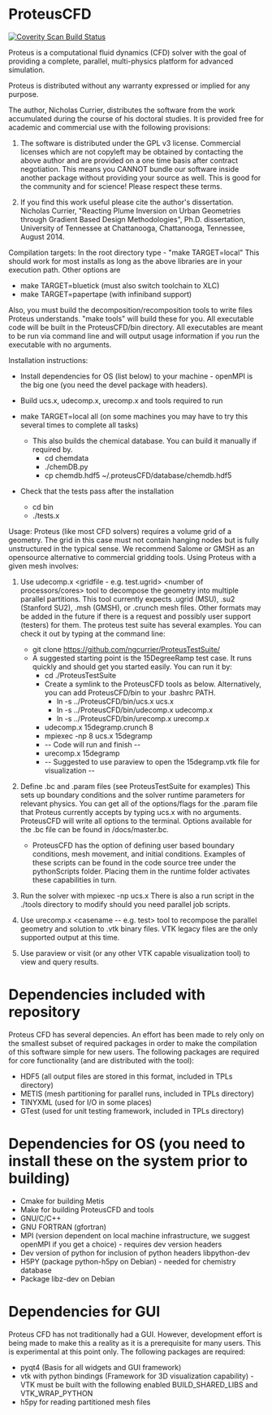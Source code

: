 ProteusCFD
==========

<a href="https://scan.coverity.com/projects/ngcurrier-proteuscfd">
  <img alt="Coverity Scan Build Status"
       src="https://scan.coverity.com/projects/10218/badge.svg"/>
</a>

Proteus is a computational fluid dynamics (CFD) solver 
with the goal of providing a complete, parallel, 
multi-physics platform for advanced simulation.

Proteus is distributed without any warranty expressed or
implied for any purpose. 

The author, Nicholas Currier, distributes the software from
the work accumulated during the course of his doctoral 
studies. It is provided free for academic and commercial
use with the following provisions:

1) The software is distributed under the GPL v3 license.
Commercial licenses which are not copyleft may be obtained
by contacting the above author and are provided on a one
time basis after contract negotiation.  This means you CANNOT
bundle our software inside another package without providing
your source as well. This is good for the community and for
science! Please respect these terms.

2) If you find this work useful please cite the author's 
dissertation.
Nicholas Currier, "Reacting Plume Inversion on Urban Geometries through 
Gradient Based Design Methodologies", Ph.D. dissertation,
University of Tennessee at Chattanooga, Chattanooga, Tennessee, August 2014.


Compilation targets:
  In the root directory type - "make TARGET=local"
  This should work for most installs as long as the above libraries are
  in your execution path. Other options are
  
  * make TARGET=bluetick (must also switch toolchain to XLC)
  * make TARGET=papertape (with infiniband support)
  
  Also, you must build the decomposition/recomposition tools to write files Proteus understands.
  "make tools"  will build these for you. All executable code will be built in the ProteusCFD/bin directory. All executables are meant to 
  be run via command line and will output usage information if you run the executable with no arguments.

Installation instructions:
  * Install dependencies for OS (list below) to your machine - openMPI is the big one (you need the devel package with headers).
  * Build ucs.x, udecomp.x, urecomp.x and tools required to run
  * make TARGET=local all (on some machines you may have to try this several times to complete all tasks)
      * This also builds the chemical database. You can build it manually if required by.
          * cd chemdata
          * ./chemDB.py
          * cp chemdb.hdf5 ~/.proteusCFD/database/chemdb.hdf5

  * Check that the tests pass after the installation
      * cd bin
      * ./tests.x

Usage:
  Proteus (like most CFD solvers) requires a volume grid of a geometry. The grid in this
  case must not contain hanging nodes but is fully unstructured in the typical sense.
  We recommend Salome or GMSH as an opensource alternative to commercial gridding tools.
  Using Proteus with a given mesh involves:
  
  1) Use udecomp.x <gridfile - e.g. test.ugrid> <number of processors/cores> tool to 
     decompose the geometry into multiple parallel partitions. This tool currently expects .ugrid (MSU), 
     .su2 (Stanford SU2), .msh (GMSH), or .crunch mesh files. Other formats may be added in the future 
     if there is a request and possibly user support (testers) for them. The proteus test suite has several examples. 
     You can check it out by typing at the command line:
     * git clone https://github.com/ngcurrier/ProteusTestSuite/
     * A suggested starting point is the 15DegreeRamp test case. It runs quickly and should get you started easily.
       You can run it by:
         * cd ./ProteusTestSuite
         * Create a symlink to the ProteusCFD tools as below. Alternatively, you can add ProteusCFD/bin to your .bashrc PATH.
             * ln -s ../ProteusCFD/bin/ucs.x ucs.x
             * ln -s ../ProteusCFD/bin/udecomp.x udecomp.x
             * ln -s ../ProteusCFD/bin/urecomp.x urecomp.x
         * udecomp.x 15degramp.crunch 8
         * mpiexec -np 8 ucs.x 15degramp
         * -- Code will run and finish --
         * urecomp.x 15degramp
         * -- Suggested to use paraview to open the 15degramp.vtk file for visualization --         
  
  2) Define <casename>.bc and <casename>.param files (see ProteusTestSuite for examples)
     This sets up boundary conditions and the solver runtime parameters for relevant physics.
     You can get all of the options/flags for the .param file that Proteus currently accepts by typing ucs.x
     with no arguments.  ProteusCFD will write all options to the terminal. Options available for the 
     .bc file can be found in /docs/master.bc.
     * ProteusCFD has the option of defining user based boundary conditions, mesh movement, and initial conditions. Examples
       of these scripts can be found in the code source tree under the pythonScripts folder. Placing them in the runtime
       folder activates these capabilities in turn.
  
  3) Run the solver with mpiexec -np <number of processors> ucs.x <casename>
     There is also a run script in the ./tools directory to modify should you need 
     parallel job scripts.
  
  4) Use urecomp.x <casename -- e.g. test> tool to recompose the parallel geometry and solution to .vtk binary files.
     VTK legacy files are the only supported output at this time.
  
  5) Use paraview or visit (or any other VTK capable visualization tool) to view and query results.

Dependencies included with repository
=====================================

Proteus CFD has several depencies. An effort has been made to rely only on the smallest subset
of required packages in order to make the compilation of this software simple for new users.
The following packages are required for core functionality (and are distributed with the tool):

* HDF5 (all output files are stored in this format, included in TPLs directory)
* METIS (mesh partitioning for parallel runs, included in TPLs directory)
* TINYXML (used for I/O in some places)
* GTest (used for unit testing framework, included in TPLs directory)

Dependencies for OS (you need to install these on the system prior to building)
====================
* Cmake for building Metis
* Make for building ProteusCFD and tools
* GNU/C/C++
* GNU FORTRAN (gfortran)
* MPI (version dependent on local machine infrastructure, we suggest openMPI if you get a choice) - requires dev version headers
* Dev version of python for inclusion of python headers libpython-dev
* H5PY (package python-h5py on Debian) - needed for chemistry database
* Package libz-dev on Debian

Dependencies for GUI
====================

Proteus CFD has not traditionally had a GUI. However, development effort is being made to make this a
reality as it is a prerequisite for many users.  This is experimental at this point only.  The following
packages are required:

* pyqt4 (Basis for all widgets and GUI framework)
* vtk with python bindings (Framework for 3D visualization capability) - VTK must be built with the following enabled BUILD_SHARED_LIBS and VTK_WRAP_PYTHON 
* h5py for reading partitioned mesh files
